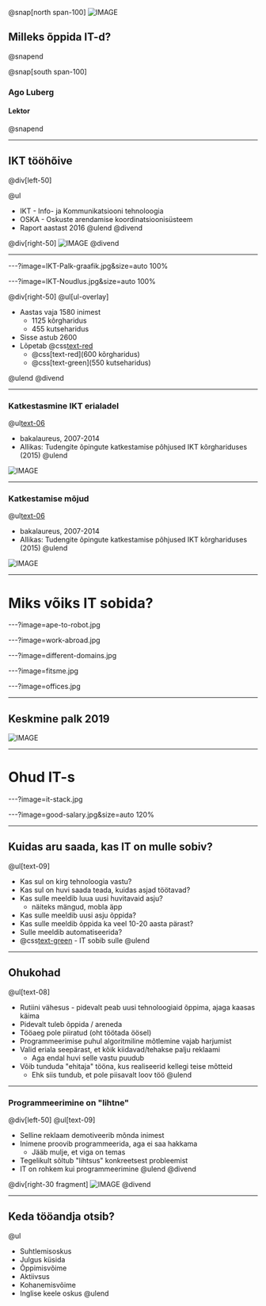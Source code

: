 @snap[north span-100]
![IMAGE](taltech_logo.png)
## Milleks õppida IT-d?
@snapend

@snap[south span-100]
### Ago Luberg
#### Lektor
@snapend

---

## IKT tööhõive

@div[left-50]

@ul
- IKT - Info- ja Kommunikatsiooni tehnoloogia
- OSKA - Oskuste arendamise koordinatsioonisüsteem
- Raport aastast 2016
@ulend
@divend

@div[right-50]
![IMAGE](OSKA-IKT-valdkond.jpg)
@divend

---

---?image=IKT-Palk-graafik.jpg&size=auto 100%

---?image=IKT-Noudlus.jpg&size=auto 100%

@div[right-50]
@ul[ul-overlay]
- Aastas vaja 1580 inimest
  - 1125 kõrgharidus
  - 455 kutseharidus
- Sisse astub 2600
- Lõpetab @css[text-red](1150)
  - @css[text-red](600 kõrgharidus)
  - @css[text-green](550 kutseharidus)

@ulend
@divend

---

### Katkestasmine IKT erialadel

@ul[text-06](false)
- bakalaureus, 2007-2014
- Allikas: Tudengite õpingute katkestamise põhjused IKT kõrghariduses (2015)
@ulend

![IMAGE](dropout.png)

---

### Katkestamise mõjud

@ul[text-06](false)
- bakalaureus, 2007-2014
- Allikas: Tudengite õpingute katkestamise põhjused IKT kõrghariduses (2015)
@ulend

![IMAGE](dropout-reasons.png)

---

# Miks võiks IT sobida?

---?image=ape-to-robot.jpg

---?image=work-abroad.jpg

---?image=different-domains.jpg

---?image=fitsme.jpg

---?image=offices.jpg

---

## Keskmine palk 2019

![IMAGE](salary-2019.jpg)


---

# Ohud IT-s

---?image=it-stack.jpg

---?image=good-salary.jpg&size=auto 120%

---

## Kuidas aru saada, kas IT on mulle sobiv?

@ul[text-09]
- Kas sul on kirg tehnoloogia vastu?
- Kas sul on huvi saada teada, kuidas asjad töötavad?
- Kas sulle meeldib luua uusi huvitavaid asju?
  - näiteks mängud, mobla äpp
- Kas sulle meeldib uusi asju õppida?
- Kas sulle meeldib õppida ka veel 10-20 aasta pärast?
- Sulle meeldib automatiseerida?
- @css[text-green](**JAH**) - IT sobib sulle
@ulend

---

## Ohukohad

@ul[text-08]
- Rutiini vähesus - pidevalt peab uusi tehnoloogiaid õppima, ajaga kaasas käima
- Pidevalt tuleb õppida / areneda
- Tööaeg pole piiratud (oht töötada öösel)
- Programmeerimise puhul algoritmiline mõtlemine vajab harjumist
- Valid eriala seepärast, et kõik kiidavad/tehakse palju reklaami
  - Aga endal huvi selle vastu puudub
- Võib tunduda "ehitaja" tööna, kus realiseerid kellegi teise mõtteid
  - Ehk siis tundub, et pole piisavalt loov töö
@ulend

---

### Programmeerimine on "lihtne"

@div[left-50]
@ul[text-09]
- Selline reklaam demotiveerib mõnda inimest
- Inimene proovib programmeerida, aga ei saa hakkama
  - Jääb mulje, et viga on temas
- Tegelikult sõltub "lihtsus" konkreetsest probleemist
- IT on rohkem kui programmeerimine
@ulend
@divend

@div[right-30 fragment]
![IMAGE](draw-horse.jpg)
@divend

---

## Keda tööandja otsib?

@ul
- Suhtlemisoskus
- Julgus küsida
- Õppimisvõime
- Aktiivsus
- Kohanemisvõime
- Inglise keele oskus
@ulend